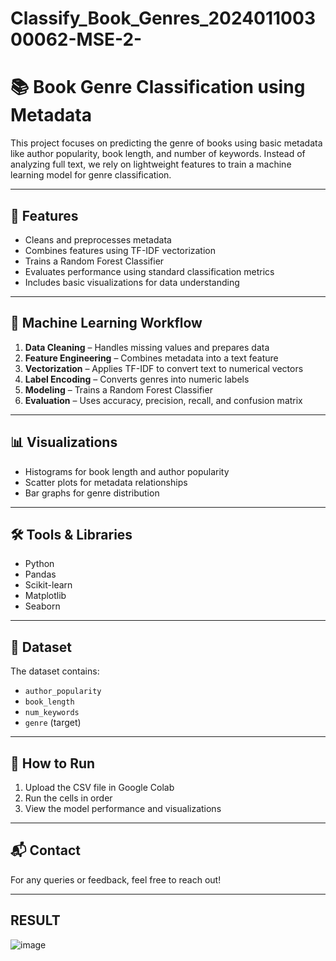 # Classify_Book_Genres_202401100300062-MSE-2-
# 📚 Book Genre Classification using Metadata

This project focuses on predicting the genre of books using basic metadata like author popularity, book length, and number of keywords. Instead of analyzing full text, we rely on lightweight features to train a machine learning model for genre classification.

---

## 🚀 Features

- Cleans and preprocesses metadata
- Combines features using TF-IDF vectorization
- Trains a Random Forest Classifier
- Evaluates performance using standard classification metrics
- Includes basic visualizations for data understanding

---

## 🧠 Machine Learning Workflow

1. **Data Cleaning** – Handles missing values and prepares data
2. **Feature Engineering** – Combines metadata into a text feature
3. **Vectorization** – Applies TF-IDF to convert text to numerical vectors
4. **Label Encoding** – Converts genres into numeric labels
5. **Modeling** – Trains a Random Forest Classifier
6. **Evaluation** – Uses accuracy, precision, recall, and confusion matrix

---

## 📊 Visualizations

- Histograms for book length and author popularity
- Scatter plots for metadata relationships
- Bar graphs for genre distribution

---

## 🛠️ Tools & Libraries

- Python
- Pandas
- Scikit-learn
- Matplotlib
- Seaborn

---

## 📂 Dataset

The dataset contains:
- `author_popularity`
- `book_length`
- `num_keywords`
- `genre` (target)

---

## 📌 How to Run

1. Upload the CSV file in Google Colab
2. Run the cells in order
3. View the model performance and visualizations

---

## 📬 Contact

For any queries or feedback, feel free to reach out!

---
## RESULT 
![image](https://github.com/user-attachments/assets/e64a5b00-c7e8-4965-a3e3-822c94f38d72)

